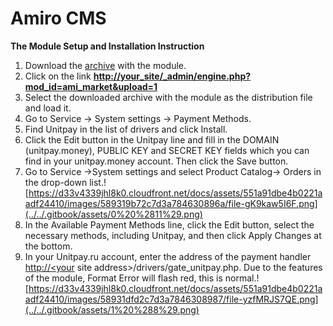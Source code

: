 # Amiro CMS

**The Module Setup and Installation Instruction**

1. Download the [archive](https://github.com/unitpay/amiro-module/releases/download/v2.0.1/amiro-module-2.0.1.zip) with the module.
2. Click on the link [**http://your\_site/\_admin/engine.php?mod\_id=ami\_market&upload=1**](http://xn--_-7sbbf2b7bj7b/_admin/engine.php?mod_id=ami_market&upload=1)
3. Select the downloaded archive with the module as the distribution file and load it.
4. Go to Service -&gt; System settings -&gt; Payment Methods.
5. Find Unitpay in the list of drivers and click Install.
6. Click the Edit button in the Unitpay line and fill in the DOMAIN \(unitpay.money\), PUBLIC KEY and SECRET KEY fields which you can find in your unitpay.money account. Then click the Save button.
7. Go to Service -&gt;System settings and select Product Catalog-&gt; Orders in the drop-down list.![https://d33v4339jhl8k0.cloudfront.net/docs/assets/551a91dbe4b0221aadf24410/images/589319b72c7d3a784630896a/file-gK9kaw5I6F.png](../../.gitbook/assets/0%20%2811%29.png)
8. In the Available Payment Methods line, click the Edit button, select the necessary methods, including Unitpay, and then click Apply Changes at the bottom.
9. In your Unitpay.ru account, enter the address of the payment handler [http://&lt;your](http://<your) site address&gt;/drivers/gate\_unitpay.php. Due to the features of the module, Format Error will flash red, this is normal.![https://d33v4339jhl8k0.cloudfront.net/docs/assets/551a91dbe4b0221aadf24410/images/58931dfd2c7d3a7846308987/file-yzfMRJS7QE.png](../../.gitbook/assets/1%20%288%29.png)


